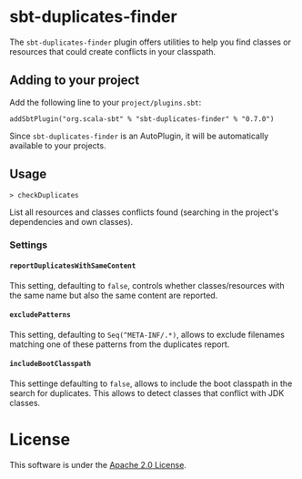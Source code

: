 # sbt-duplicates-finder

The `sbt-duplicates-finder` plugin offers utilities to help you find classes or resources that could create conflicts in your classpath.

## Adding to your project

Add the following line to your `project/plugins.sbt`:

```
addSbtPlugin("org.scala-sbt" % "sbt-duplicates-finder" % "0.7.0")
```

Since `sbt-duplicates-finder` is an AutoPlugin, it will be automatically available to your projects.

## Usage

```
> checkDuplicates
```

List all resources and classes conflicts found (searching in the project's dependencies and own classes).

### Settings

#### `reportDuplicatesWithSameContent`

This setting, defaulting to `false`, controls whether classes/resources with the same name but also the
same content are reported.

#### `excludePatterns`

This setting, defaulting to `Seq(^META-INF/.*)`, allows to exclude filenames matching one of these patterns from the duplicates report.

#### `includeBootClasspath`

This settinge defaulting to `false`, allows to include the boot classpath in the search for duplicates. This allows to detect classes that conflict with JDK classes.

# License

This software is under the [Apache 2.0 License](http://www.apache.org/licenses/LICENSE-2.0.html).
